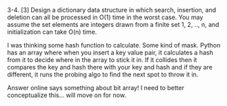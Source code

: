 3-4. [3] Design a dictionary data structure in which search, insertion, and deletion can
all be processed in O(1) time in the worst case. You may assume the set elements
are integers drawn from a finite set 1, 2, .., n, and initialization can take O(n) time.


I was thinking some hash function to calculate. Some kind of mask. Python has an array where when you insert a key value pair, it calculates a hash from it to decide where in the array to stick it in. If it collides then it compares the key and hash there with your key and hash and if they are different, it runs the probing algo to find the next spot to throw it in. 

Answer online says something about bit array! I need to better conceptualize this... will move on for now. 
